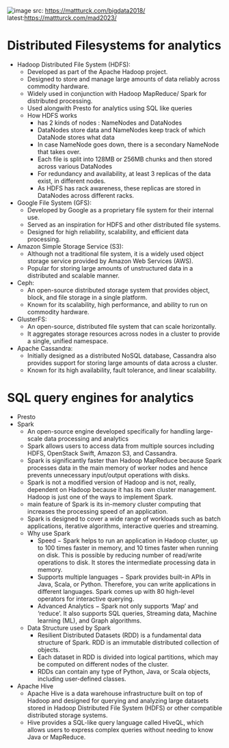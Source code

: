 ![image](https://github.com/trohit/ik/assets/466385/043e4de2-a9bd-41ba-9bc1-c281c2d55216)
src: https://mattturck.com/bigdata2018/
latest:https://mattturck.com/mad2023/

# Distributed Filesystems for analytics
- Hadoop Distributed File System (HDFS):
  - Developed as part of the Apache Hadoop project.
  - Designed to store and manage large amounts of data reliably across commodity hardware.
  - Widely used in conjunction with Hadoop MapReduce/ Spark  for distributed processing.
  - Used alongwith Presto for analytics using SQL like queries
  - How HDFS works
    - has 2 kinds of nodes : NameNodes and DataNodes
    - DataNodes store data and NameNodes keep track of which DataNode stores what data
    - In case NameNode goes down, there is a secondary NameNode that takes over.
    - Each file is split into 128MB or 256MB chunks and then stored across various DataNodes
    - For redundancy and availability, at least 3 replicas of the data exist, in different nodes.
    - As HDFS has rack awareness, these replicas are stored in DataNodes across different racks.   
- Google File System (GFS):
  - Developed by Google as a proprietary file system for their internal use.
  - Served as an inspiration for HDFS and other distributed file systems.
  - Designed for high reliability, scalability, and efficient data processing.
- Amazon Simple Storage Service (S3):
  - Although not a traditional file system, it is a widely used object storage service provided by Amazon Web Services (AWS).
  - Popular for storing large amounts of unstructured data in a distributed and scalable manner.
- Ceph:
  - An open-source distributed storage system that provides object, block, and file storage in a single platform.
  - Known for its scalability, high performance, and ability to run on commodity hardware.
- GlusterFS:
  - An open-source, distributed file system that can scale horizontally.
  - It aggregates storage resources across nodes in a cluster to provide a single, unified namespace.
- Apache Cassandra:
  - Initially designed as a distributed NoSQL database, Cassandra also provides support for storing large amounts of data across a cluster.
  - Known for its high availability, fault tolerance, and linear scalability.

# SQL query engines for analytics
- Presto
- Spark
  - An open-source engine developed specifically for handling large-scale data processing and analytics
  - Spark allows users to access data from multiple sources including HDFS, OpenStack Swift, Amazon S3, and Cassandra.
  - Spark is significantly faster than Hadoop MapReduce because Spark processes data in the main memory of worker nodes and hence prevents unnecessary input/output operations with disks.
  - Spark is not a modified version of Hadoop and is not, really, dependent on Hadoop because it has its own cluster management. Hadoop is just one of the ways to implement Spark.
  - main feature of Spark is its in-memory cluster computing that increases the processing speed of an application.
  - Spark is designed to cover a wide range of workloads such as batch applications, iterative algorithms, interactive queries and streaming.
  - Why use Spark
    - Speed − Spark helps to run an application in Hadoop cluster, up to 100 times faster in memory, and 10 times faster when running on disk. This is possible by reducing number of read/write operations to disk. It stores the intermediate processing data in memory.
    - Supports multiple languages − Spark provides built-in APIs in Java, Scala, or Python. Therefore, you can write applications in different languages. Spark comes up with 80 high-level operators for interactive querying.
    - Advanced Analytics − Spark not only supports ‘Map’ and ‘reduce’. It also supports SQL queries, Streaming data, Machine learning (ML), and Graph algorithms.
  - Data Structure used by Spark
    - Resilient Distributed Datasets (RDD) is a fundamental data structure of Spark. RDD is an immutable distributed collection of objects.
    - Each dataset in RDD is divided into logical partitions, which may be computed on different nodes of the cluster.
    - RDDs can contain any type of Python, Java, or Scala objects, including user-defined classes. 
- Apache Hive
  - Apache Hive is a data warehouse infrastructure built on top of Hadoop and designed for querying and analyzing large datasets stored in Hadoop Distributed File System (HDFS) or other compatible distributed storage systems.
  - Hive provides a SQL-like query language called HiveQL, which allows users to express complex queries without needing to know Java or MapReduce.
